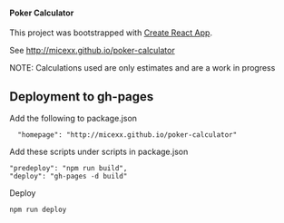 
#### Poker Calculator

This project was bootstrapped with [Create React App](https://github.com/facebook/create-react-app).

See http://micexx.github.io/poker-calculator

NOTE: Calculations used are only estimates and are a work in progress

Deployment to gh-pages
-----------
Add the following to package.json
```
  "homepage": "http://micexx.github.io/poker-calculator"
  ```
  
  Add these scripts under scripts in package.json
  ```
  "predeploy": "npm run build",
  "deploy": "gh-pages -d build"
  ```

Deploy
  ```
  npm run deploy
  ```
